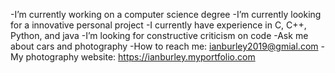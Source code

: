 -I’m currently working on a computer science degree
-I’m currently looking for a innovative personal project
-I currently have experience in C, C++, Python, and java
-I’m looking for constructive criticism on code
-Ask me about cars and photography
-How to reach me: ianburley2019@gmial.com
-My photography website: https://ianburley.myportfolio.com


<!--
**IanBurley/IanBurley** is a ✨ _special_ ✨ repository because its `README.md` (this file) appears on your GitHub profile.

Here are some ideas to get you started:

- 🔭 I’m currently working on ...
- 🌱 I’m currently learning ...
- 👯 I’m looking to collaborate on ...
- 🤔 I’m looking for help with ...
- 💬 Ask me about ...
- 📫 How to reach me: ...
- 😄 Pronouns: ...
- ⚡ Fun fact: ...
-->
